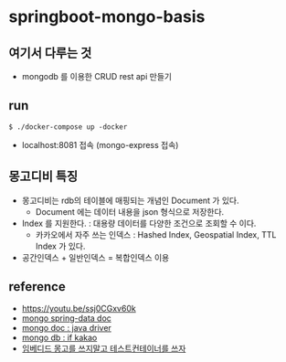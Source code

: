 # springboot-mongo-basis

## 여기서 다루는 것
* mongodb 를 이용한 CRUD rest api 만들기

## run
```shell
$ ./docker-compose up -docker
```
* localhost:8081 접속 (mongo-express 접속)

## 몽고디비 특징
* 몽고디비는 rdb의 테이블에 매핑되는 개념인 Document 가 있다.
  * Document 에는 데이터 내용을 json 형식으로 저장한다.
* Index 를 지원한다. : 대용량 데이터를 다양한 조건으로 조회할 수 이다.
  * 카카오에서 자주 쓰는 인덱스 : Hashed Index, Geospatial Index, TTL Index 가 있다.
* 공간인덱스 + 일반인덱스 = 복합인덱스 이용
    

## reference
* https://youtu.be/ssj0CGxv60k
* [mongo spring-data doc](https://docs.spring.io/spring-data/mongodb/docs/current/reference/html/#reference)
* [mongo doc : java driver](https://docs.mongodb.com/drivers/java/sync/current/)
* [mongo db : if kakao](https://if.kakao.com/session/126)
* [임베디드 몽고를 쓰지말고 테스트컨테이너를 쓰자](https://nexocode.com/blog/posts/fast-stable-mongodb-tests-spring/#introducing-flapdoodle-embedded-mongo)
